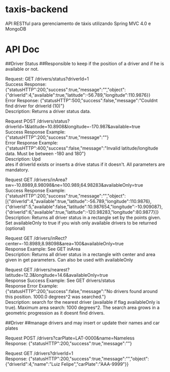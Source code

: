 # taxis-backend
API RESTful para gerenciamento de táxis utilizando Spring MVC 4.0 e MongoDB

# API Doc

##Driver Status 
##Responsible to keep if the position of a driver and if he is available or not.

Request: GET /drivers/status?driverId=1<br/>
Success Response: {"statusHTTP":200,"success":true,"message":"","object":{"driverId":4,"available":true,"latitude":-56.789,"longitude":110.9876}}<br/>
Error Response: {"statusHTTP":500,"success":false,"message":"Couldnt find driver for driverId (10)"}<br/>
Description: Returns a driver status data.

Request POST /drivers/status?driverId=1&latitude=10.8908&longitude=-170.987&available=true<br/>
Success Response Example: {"statusHTTP":200,"success":true,"message":""}<br/>
Error Response Example: {"statusHTTP":400,"success":false,"message":"Invalid latitude/longitude data. Must be between -180 and 180"}<br/>
Description: Upd<br/>ates if driverId exists or inserts a drive status if it doesn't. All parameters are mandatory.

Request GET /drivers/inArea?sw=-10.8989,8.98098&ne=100.989,64.98283&availableOnly=true<br/>
Success Response Example: {"statusHTTP":200,"success":true,"message":"","object":[{"driverId":4,"available":true,"latitude":-56.789,"longitude":110.9876},{"driverId":5,"available":false,"latitude":10.987654,"longitude":-10.909087},{"driverId":6,"available":true,"latitude":-120.98283,"longitude":80.9877}]}<br/>
Description: Returns all driver status in a rectangle set by the points given. Set availableOnly to true if you wish only available drivers to be returned (optional)

Request GET /drivers/inRect?center=-10.8989,8.98098&area=100&availableOnly=true<br/>
Response Example: See GET inArea <br/>
Description: Returns all driver status in a rectangle with center and area given in get parameters. Can also be used with availableOnly

Request GET /drivers/nearest?latitude=12.3&longitude=14.6&availableOnly=true<br/>
Response Success Example: See GET drivers/status<br/>
Response Error Example: {"statusHTTP":200,"success":false,"message":"No drivers found around this position. 1000.0 degrees^2 was searched."} <br/>
Description: search for the nearest driver (available if flag availableOnly is true). Maximum area search: 1000 degrees^2. The search area grows in a geometric progression as it doesnt find drivers.

##Driver 
##manage drivers and may insert or update their names and car plates

Request POST /drivers?carPlate=LAT-0000&name=Nameless<br/>
Response: {"statusHTTP":200,"success":true,"message":""}

Request GET /drivers?driverId=1<br/>
Response: {"statusHTTP":200,"success":true,"message":"","object":{"driverId":4,"name":"Luiz Felipe","carPlate":"AAA-9999"}}


